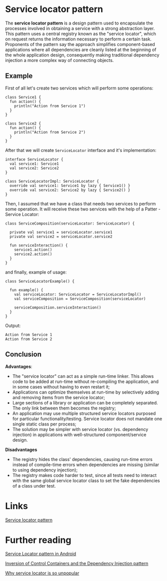# Service locator pattern
The **service locator pattern** is a design pattern used to encapsulate the processes involved in obtaining a service with a strong abstraction layer. This pattern uses a central registry known as the "service locator", which on request returns the information necessary to perform a certain task. Proponents of the pattern say the approach simplifies component-based applications where all dependencies are cleanly listed at the beginning of the whole application design, consequently making traditional dependency injection a more complex way of connecting objects. 

## Example
First of all let's create two services which will perform some operations: 
```
class Service1 {
  fun action() {
    println("Action from Service 1")
  }
}

class Service2 {
  fun action() {
    println("Action from Service 2")
  }
}
```

After that we will create `ServiceLocator` interface and it's implementation:
```
interface ServiceLocator {
  val service1: Service1
  val service2: Service2
}

class ServiceLocatorImpl: ServiceLocator {
  override val service1: Service1 by lazy { Service1() }
  override val service2: Service2 by lazy { Service2() }
}
```

Then, I assumed that we have a class that needs two services to perform some operation. It will receive these two services with the help of a Patter - Service Locator:
```
class ServiceComposition(serviceLocator: ServiceLocator) {

  private val service1 = serviceLocator.service1
  private val service2 = serviceLocator.service2

  fun serviceInteraction() {
    service1.action()
    service2.action()
  }
}
```

and finally, example of usage: 
```
class ServiceLocatorExample() {

  fun example() {
    val serviceLocator: ServiceLocator = ServiceLocatorImpl()
    val serviceComposition = ServiceComposition(serviceLocator)

    serviceComposition.serviceInteraction()
  }
}
```

Output:
```
Action from Service 1
Action from Service 2
```

## Conclusion
**Advantages**:
- The "service locator" can act as a simple run-time linker. This allows code to be added at run-time without re-compiling the application, and in some cases without having to even restart it;
- Applications can optimize themselves at run-time by selectively adding and removing items from the service locator;
- Large sections of a library or application can be completely separated. The only link between them becomes the registry;
- An application may use multiple structured service locators purposed for particular functionality/testing. Service locator does not mandate one single static class per process;
- The solution may be simpler with service locator (vs. dependency injection) in applications with well-structured component/service design.

**Disadvantages**
- The registry hides the class' dependencies, causing run-time errors instead of compile-time errors when dependencies are missing (similar to using dependency injection);
- The registry makes code harder to test, since all tests need to interact with the same global service locator class to set the fake dependencies of a class under test.

# Links
[Service locator pattern](https://en.wikipedia.org/wiki/Service_locator_pattern)

# Further reading
[Service Locator pattern in Android](https://medium.com/inloopx/service-locator-pattern-in-android-af3830924c69)

[Inversion of Control Containers and the Dependency Injection pattern](https://martinfowler.com/articles/injection.html)

[Why service locator is so unpopular](https://proandroiddev.com/why-service-locator-is-so-unpopular-bbe8678be72c)
